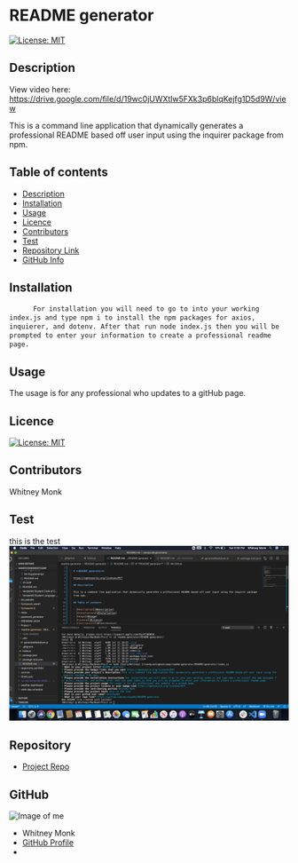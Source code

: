 
  # **README generator**
  
  [![License: MIT](https://img.shields.io/badge/License-MIT-yellow.svg)](https://opensource.org/licenses/MIT)

  
  ## Description 
  
  View video here:
  https://drive.google.com/file/d/19wc0jUWXtlw5FXk3p6blqKejfg1D5d9W/view
  
  This is a command line application that dynamically generates a professional README based off user input using the inquirer package from npm.
  
  ## Table of contents
  
  - [Description](#Description)
  - [Installation](#Installation)
  - [Usage](#Usage)
  - [Licence](#Licence)
  - [Contributors](#Contributors)
  - [Test](#Test)
  - [Repository Link](#Repository)
  - [GitHub Info](#GitHub) 
  
  
  ## Installation
  
          For installation you will need to go to into your working index.js and type npm i to install the npm packages for axios, inquierer, and dotenv. After that run node index.js then you will be prompted to enter your information to create a professional readme page.
  
  ## Usage
  
  The usage is for any professional who updates to a gitHub page.
  
  ## Licence
  
  [![License: MIT](https://img.shields.io/badge/License-MIT-yellow.svg)](https://opensource.org/licenses/MIT)
  
  ## Contributors
  
  Whitney Monk
  
  ## Test
  
  this is the test
  ![readme generator.png](https://github.com/whitneym92/README-generator/blob/master/readme%20generator.png)
  
  
  
  ## Repository
  
  - [Project Repo](https://github.com/whitneym92/README-generator)
  
  ## GitHub
  
  ![Image of me](https://avatars1.githubusercontent.com/u/62669510?v=4)
  - Whitney Monk
  - [GitHub Profile](https://github.com/whitneym92)
  - <null>
  
  
